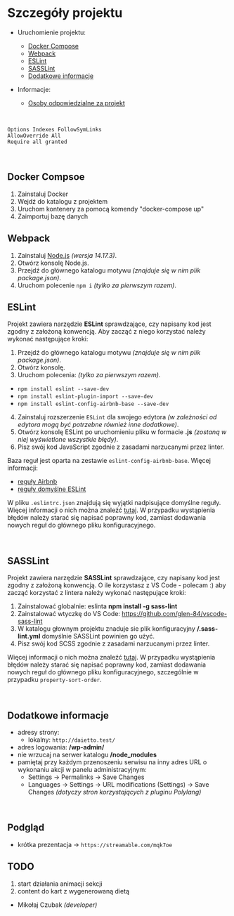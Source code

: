 # Szczegóły projektu
* Uruchomienie projektu:

  * [Docker Compose](#docker-compose)
  * [Webpack](#webpack)
  * [ESLint](#eslint)
  * [SASSLint](#sasslint)
  * [Dodatkowe informacje](#dodatkowe-informacje)

* Informacje:

  * [Osoby odpowiedzialne za projekt](#osoby-odpowiedzialne-za-projekt)

&nbsp;

  ```
  Options Indexes FollowSymLinks
  AllowOverride All
  Require all granted
  ```

&nbsp;

## Docker Compsoe

1. Zainstaluj Docker
2. Wejdź do katalogu z projektem
3. Uruchom kontenery za pomocą komendy "docker-compose up"
4. Zaimportuj bazę danych

## Webpack

1. Zainstaluj [Node.js](https://nodejs.org/) _(wersja 14.17.3)_.
2. Otwórz konsolę Node.js.
3. Przejdź do głównego katalogu motywu _(znajduje się w nim plik package.json)_.
4. Uruchom polecenie `npm i` _(tylko za pierwszym razem)_.

## ESLint

Projekt zawiera narzędzie **ESLint** sprawdzające, czy napisany kod jest zgodny z założoną konwencją. Aby zacząć z niego korzystać należy wykonać następujące kroki:
1. Przejdź do głównego katalogu motywu _(znajduje się w nim plik package.json)_.
2. Otwórz konsolę.
3. Uruchom polecenia: _(tylko za pierwszym razem)_.
  * `npm install eslint --save-dev`
  * `npm install eslint-plugin-import --save-dev`
  * `npm install eslint-config-airbnb-base --save-dev`
4. Zainstaluj rozszerzenie `ESLint` dla swojego edytora _(w zależności od edytora mogą być potrzebne również inne dodatkowe)_.
5. Otwórz konsolę ESLint po uruchomieniu pliku w formacie **.js** _(zostaną w niej wyświetlone wszystkie błędy)_.
6. Pisz swój kod JavaScript zgodnie z zasadami narzucanymi przez linter.

Baza reguł jest oparta na zestawie `eslint-config-airbnb-base`. Więcej informacji:
  * [reguły Airbnb](https://github.com/airbnb/javascript)
  * [reguły domyślne ESLint](https://eslint.org/docs/rules/)

W pliku `.eslintrc.json` znajdują się wyjątki nadpisujące domyślne reguły. Więcej informacji o nich można znaleźć [tutaj](https://eslint.org/docs/rules/). W przypadku wystąpienia błędów należy starać się napisać poprawny kod, zamiast dodawania nowych reguł do głównego pliku konfiguracyjnego.

&nbsp;

## SASSLint

Projekt zawiera narzędzie **SASSLint** sprawdzające, czy napisany kod jest zgodny z założoną konwencją.
O ile korzystasz z VS Code - polecam :) aby zacząć korzystać z lintera należy wykonać następujące kroki:
1. Zainstalować globalnie: eslinta **npm install -g sass-lint**
2. Zainstalować wtyczkę do VS Code: https://github.com/glen-84/vscode-sass-lint
3. W katalogu głownym projektu znaduje sie plik konfiguracyjny **/.sass-lint.yml** domyślnie SASSLint powinien go użyć.
6. Pisz swój kod SCSS zgodnie z zasadami narzucanymi przez linter.

Więcej informacji o nich można znaleźć [tutaj](https://github.com/sds/scss-lint/blob/master/lib/scss_lint/linter/README.md). W przypadku wystąpienia błędów należy starać się napisać poprawny kod, zamiast dodawania nowych reguł do głównego pliku konfiguracyjnego, szczególnie w przypadku `property-sort-order`.

&nbsp;

## Dodatkowe informacje

* adresy strony:
  * lokalny: `http://daietto.test/`
* adres logowania: **/wp-admin/**
* nie wrzucaj na serwer katalogu **/node_modules**
* pamiętaj przy każdym przenoszeniu serwisu na inny adres URL o wykonaniu akcji w panelu administracyjnym:
  * Settings -> Permalinks -> Save Changes
  * Languages -> Settings -> URL modifications (Settings) -> Save Changes _(dotyczy stron korzystających z pluginu Polylang)_

&nbsp;

## Podgląd

* krótka prezentacja -> `https://streamable.com/mqk7oe`

## TODO

1. start działania animacji sekcji
2. content do kart z wygenerowaną dietą

* Mikołaj Czubak *(developer)*